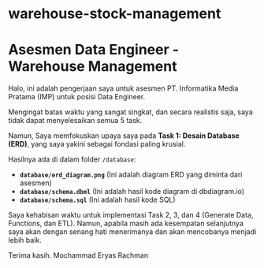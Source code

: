 # warehouse-stock-management

# Asesmen Data Engineer - Warehouse Management

Halo, ini adalah pengerjaan saya untuk asesmen PT. Informatika Media Pratama (IMP) untuk posisi Data Engineer. 

Mengingat batas waktu yang sangat singkat, dan secara realistis saja, saya tidak dapat menyelesaikan semua 5 task.

Namun, Saya memfokuskan upaya saya pada **Task 1: Desain Database (ERD)**, yang saya yakini sebagai fondasi paling krusial.

Hasilnya ada di dalam folder `/database`:
* **`database/erd_diagram.png`** (Ini adalah diagram ERD yang diminta dari asesmen)
* **`database/schema.dbml`** (Ini adalah hasil kode diagram di dbdiagram.io)
* **`database/schema.sql`** (Ini adalah hasil kode SQL)

Saya kehabisan waktu untuk implementasi Task 2, 3, dan 4 (Generate Data, Functions, dan ETL).
Namun, apabila masih ada kesempatan selanjutnya saya akan dengan senang hati menerimanya dan akan mencobanya menjadi lebih baik.

Terima kasih.
Mochammad Eryas Rachman
